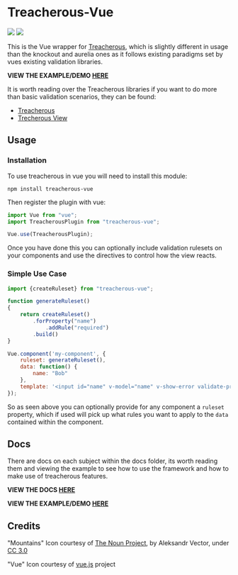 # Treacherous-Vue

<img src="https://user-images.githubusercontent.com/927201/29661471-03b5ee16-88bc-11e7-880d-d8c027b264c8.png"/> <img src="https://user-images.githubusercontent.com/927201/29662139-22a5f710-88be-11e7-996c-181d00a38802.png"/> 

This is the Vue wrapper for [Treacherous](https://github.com/grofit/treacherous), which is slightly different in usage than the knockout and aurelia ones as it follows existing paradigms set by vues existing validation libraries.

**VIEW THE EXAMPLE/DEMO [HERE](https://rawgit.com/grofit/treacherous-vue/master/example/app.html)**

It is worth reading over the Treacherous libraries if you want to do more than basic validation scenarios, they can be found:

- [Treacherous](https://github.com/grofit/treacherous)
- [Trecherous View](https://github.com/grofit/treacherous-view)

## Usage

### Installation
To use treacherous in vue you will need to install this module:

```
npm install treacherous-vue
```

Then register the plugin with vue:

```javascript
import Vue from "vue";
import TreacherousPlugin from "treacherous-vue";

Vue.use(TreacherousPlugin);
```

Once you have done this you can optionally include validation rulesets on your components and use the directives to control how the view reacts.

### Simple Use Case

```javascript
import {createRuleset} from "treacherous-vue";

function generateRuleset()
{
    return createRuleset()
        .forProperty("name")
            .addRule("required")
        .build()
}

Vue.component('my-component', {
    ruleset: generateRuleset(),
    data: function() {
        name: "Bob"
    },
    template: '<input id="name" v-model="name" v-show-error validate-property="name" />'
});
```

So as seen above you can optionally provide for any component a `ruleset` property, which if used will pick up what rules you want to apply to the `data` contained within the component.

## Docs

There are docs on each subject within the docs folder, its worth reading them and viewing the example to see how to use the framework and how to make use of treacherous features.

**VIEW THE DOCS [HERE](https://github.com/grofit/treacherous-vue/tree/master/docs)**

**VIEW THE EXAMPLE/DEMO [HERE](https://rawgit.com/grofit/treacherous-vue/master/example/app.html)**

## Credits

"Mountains" Icon courtesy of [The Noun Project](https://thenounproject.com/), by Aleksandr Vector, under [CC 3.0](http://creativecommons.org/licenses/by/3.0/us/)

"Vue" Icon courtesy of [vue.js](https://vuejs.org/) project